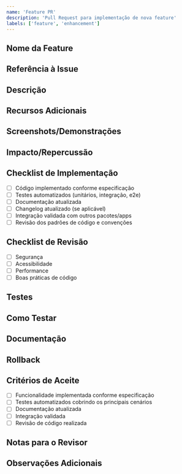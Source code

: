 ```yaml
---
name: 'Feature PR'
description: 'Pull Request para implementação de nova feature'
labels: ['feature', 'enhancement']
---
```


## Nome da Feature

<!-- Informe o nome da feature implementada -->

## Referência à Issue

<!-- Link para a issue relacionada. Exemplo: Closes #123 -->

## Descrição

<!-- Resuma o que foi implementado, contexto e motivação -->

## Recursos Adicionais

<!-- Liste recursos extras, codificações fora do escopo da issue ou melhorias implementadas -->

## Screenshots/Demonstrações

<!-- Adicione imagens, GIFs ou vídeos mostrando a feature funcionando -->

## Impacto/Repercussão

<!-- Descreva possíveis impactos em outros sistemas, breaking changes ou migrações necessárias -->

## Checklist de Implementação

- [ ] Código implementado conforme especificação
- [ ] Testes automatizados (unitários, integração, e2e)
- [ ] Documentação atualizada
- [ ] Changelog atualizado (se aplicável)
- [ ] Integração validada com outros pacotes/apps
- [ ] Revisão dos padrões de código e convenções

## Checklist de Revisão

- [ ] Segurança
- [ ] Acessibilidade
- [ ] Performance
- [ ] Boas práticas de código

## Testes

<!-- Descreva os principais cenários testados, frameworks utilizados, arquivos de teste, mocks, etc. -->

## Como Testar

<!-- Passo a passo para validar manualmente a feature -->

## Documentação

<!-- Indique onde e como a documentação foi atualizada (README, apps/docs, exemplos, comentários) -->

## Rollback

<!-- Instruções para reverter a PR caso necessário -->

## Critérios de Aceite

- [ ] Funcionalidade implementada conforme especificação
- [ ] Testes automatizados cobrindo os principais cenários
- [ ] Documentação atualizada
- [ ] Integração validada
- [ ] Revisão de código realizada

## Notas para o Revisor

<!-- Pontos de atenção, dúvidas ou sugestões para quem vai revisar -->

## Observações Adicionais

<!-- Espaço para dúvidas, riscos, sugestões ou informações extras -->
